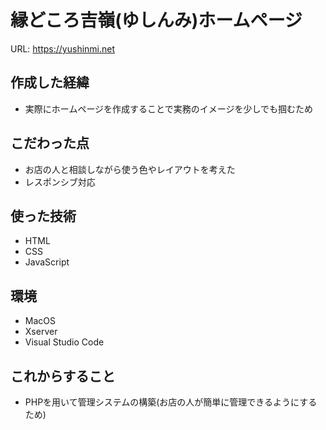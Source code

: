 # 縁どころ吉嶺(ゆしんみ)ホームページ
URL: https://yushinmi.net

## 作成した経緯
- 実際にホームページを作成することで実務のイメージを少しでも掴むため

## こだわった点
- お店の人と相談しながら使う色やレイアウトを考えた
- レスポンシブ対応

## 使った技術
- HTML
- CSS
- JavaScript

## 環境
- MacOS
- Xserver
- Visual Studio Code

## これからすること
- PHPを用いて管理システムの構築(お店の人が簡単に管理できるようにするため)
